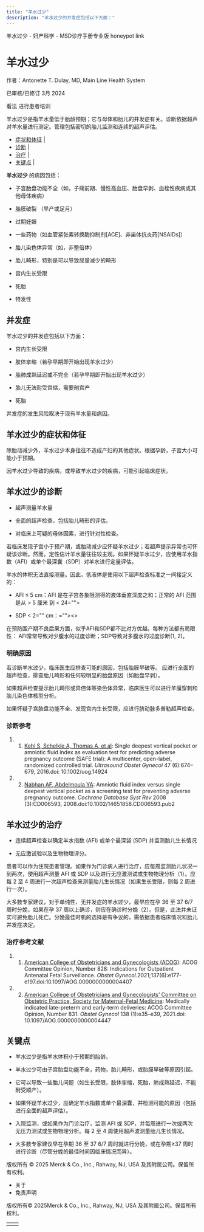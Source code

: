 ```yaml
---
title: "羊水过少"
description: "羊水过少的并发症包括以下方面："
---
```


﻿羊水过少 \- 妇产科学 \- MSD诊疗手册专业版 honeypot link

# 羊水过少

作者：Antonette T. Dulay, MD, Main Line Health System

已审核/已修订 3月 2024

看法 进行患者培训

羊水过少是指羊水量低于胎龄预期；它与母体和胎儿的并发症有关。诊断依据超声对羊水量进行测定。管理包括密切的胎儿监测和连续的超声评估。

- [症状和体征](#症状和体征_v9826814_zh) \|
- [诊断](#诊断_v9826817_zh) \|
- [治疗](#治疗_v9826834_zh) \|
- [关键点](#关键点_v9826842_zh) \|

**羊水过少** 的病因包括：

- 子宫胎盘功能不全（如，子痫前期、慢性高血压、胎盘早剥、血栓性疾病或其他母体疾病）

- 胎膜破裂 （早产或足月）

- 过期妊娠

- 一些药物（如血管紧张素转换酶抑制剂\[ACE\]、非甾体抗炎药\[NSAIDs\]）

- 胎儿染色体异常（如，非整倍体）

- 胎儿畸形，特别是可以导致尿量减少的畸形

- 宫内生长受限

- 死胎

- 特发性


## 并发症

羊水过少的并发症包括以下方面：

- 宫内生长受限

- 肢体挛缩（若孕早期即开始出现羊水过少）

- 胎肺成熟延迟或不完全（若孕早期即开始出现羊水过少）

- 胎儿无法耐受宫缩，需要剖宫产

- 死胎


并发症的发生风险取决于现有羊水量和病因。

## 羊水过少的症状和体征

除胎动减少外，羊水过少本身往往不造成产妇的其他症状。根据孕龄，子宫大小可能小于预期。

因羊水过少导致的疾病，或导致羊水过少的疾病，可能引起临床症状。

## 羊水过少的诊断

- 超声测量羊水量

- 全面的超声检查，包括胎儿畸形的评估。

- 对临床上可疑的母体因素，进行针对性检查。


若临床发现子宫小于预产期，或胎动减少应怀疑羊水过少；若超声提示异常也可怀疑该诊断。然而，定性估计羊水量往往较主观。如果怀疑羊水过少，应使用羊水指数（AFI）或单个最深囊（SDP）对羊水进行定量评估。

羊水的体积无法直接测量。因此，低液体是使用以下超声检查标准之一间接定义的：

- AFI ≤ 5 cm：AFI 是在子宫各象限测得的液体垂直深度之和；正常的 AFI 范围是从 > 5 厘米 到 < 24="">

- SDP < 2="" cm：=""><>


在预防围产期不良后果方面，似乎AFI和SDP都不比对方优越。每种方法都有局限性： AFI常常导致对少腹水的过度诊断；SDP导致对多腹水的过度诊断(1, 2)。

### 明确原因

若诊断羊水过少，临床医生应排查可能的原因，包括胎膜早破等。 应进行全面的超声检查，排查胎儿畸形和任何较明显的胎盘原因（如胎盘早剥）。

如果超声检查提示胎儿畸形或异倍体等染色体异常，临床医生可以进行羊膜穿刺和胎儿染色体核型分析。

如果怀疑子宫胎盘功能不全、发现宫内生长受限，应进行脐动脉多普勒超声检查。

### 诊断参考

1. 1. [Kehl S, Schelkle A, Thomas A, et al](https://obgyn.onlinelibrary.wiley.com/doi/10.1002/uog.14924): Single deepest vertical pocket or amniotic fluid index as evaluation test for predicting adverse pregnancy outcome (SAFE trial): A multicenter, open-label, randomized controlled trial. _Ultrasound Obstet Gynecol_ 47 (6):674–679, 2016.doi: 10.1002/uog.14924

2. 2. [Nabhan AF, Abdelmoula YA](https://www.ncbi.nlm.nih.gov/pmc/articles/PMC6464731/): Amniotic fluid index versus single deepest vertical pocket as a screening test for preventing adverse pregnancy outcome. _Cochrane Database Syst Rev_ 2008 (3):CD006593, 2008.doi:10.1002/14651858.CD006593.pub2


## 羊水过少的治疗

- 连续超声检查以确定羊水指数 (AFI) 或单个最深袋 (SDP) 并监测胎儿生长情况

- 无应激试验以及生物物理评分。


患者可以作为住院患者管理。如果作为门诊病人进行治疗，应每周监测胎儿状况一到两次，使用超声测量 AFI 或 SDP 以及进行无应激测试或生物物理分析（1）。应每 2 至 4 周进行一次超声检查来测量胎儿生长情况（如果生长受限，则每 2 周进行一次）。

大多数专家建议，对于单纯性、无并发症的羊水过少，最早应在孕 36 至 37 6/7 周时分娩，如果在孕 37 周以上确诊，则应在确诊时分娩（2）。但是，此法并未证实可避免胎儿死亡。分娩最佳时机的选择是有争议的，需依据患者临床情况和胎儿并发症决定。

### 治疗参考文献

1. 1. [American College of Obstetricians and Gynecologists (ACOG)](https://pubmed.ncbi.nlm.nih.gov/34011892/): ACOG Committee Opinion, Number 828: Indications for Outpatient Antenatal Fetal Surveillance. _Obstet Gynecol_.2021;137(6):e177-e197.doi:10.1097/AOG.0000000000004407

2. 2. [American College of Obstetricians and Gynecologists’ Committee on Obstetric Practice, Society for Maternal-Fetal Medicine](https://journals.lww.com/greenjournal/Fulltext/2021/07000/Medically_Indicated_Late_Preterm_and_Early_Term.38.aspx): Medically indicated late-preterm and early-term deliveries: ACOG Committee Opinion, Number 831. _Obstet Gynecol_ 138 (1):e35–e39, 2021.doi: 10.1097/AOG.0000000000004447


## 关键点

- 羊水过少是指羊水体积小于预期的胎龄。

- 羊水过少可由子宫胎盘功能不全，药物，胎儿畸形，或胎膜早破等原因引起。

- 它可以导致一些胎儿问题（如生长受限，肢体挛缩，死胎，肺成熟延迟，不能耐受顺产）。

- 如果怀疑羊水过少，应确定羊水指数或单个最深囊，并检测可能的原因（包括进行全面的超声评估）。

- 入院监测，或如果作为门诊治疗，监测 AFI 或 SDP，并每周进行一次或两次无压力测试或生物物理分析。每 2 至 4 周使用超声波测量胎儿生长情况。

- 大多数专家建议早在孕期 36 至 37 6/7 周时就进行分娩，或在孕期≥37 周时进行诊断（尽管分娩的最佳时间因临床情况而异）。




版权所有 © 2025
Merck & Co., Inc., Rahway, NJ, USA 及其附属公司。保留所有权利。

- 关于
- 免责声明

版权所有© 2025Merck & Co., Inc., Rahway, NJ, USA 及其附属公司。保留所有权利。

|     |     |
| --- | --- |
|  |  |